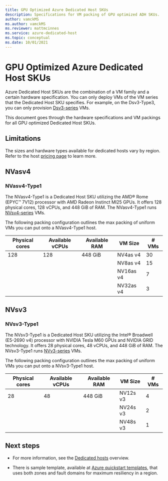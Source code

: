 ```yaml
---
title: GPU Optimized Azure Dedicated Host SKUs
description: Specifications for VM packing of GPU optimized ADH SKUs.
author: vamckMS
ms.author: vamckMS
ms.reviewer: mattmcinnes
ms.service: azure-dedicated-host
ms.topic: conceptual
ms.date: 10/01/2021
---
```


# GPU Optimized Azure Dedicated Host SKUs
Azure Dedicated Host SKUs are the combination of a VM family and a certain hardware specification. You can only deploy VMs of the VM series that the Dedicated Host SKU specifies. For example, on the Dsv3-Type3, you can only provision [Dsv3-series](dv3-dsv3-series.md#dsv3-series) VMs. 

This document goes through the hardware specifications and VM packings for all GPU optimized Dedicated Host SKUs.

## Limitations

The sizes and hardware types available for dedicated hosts vary by region. Refer to the host [pricing page](https://aka.ms/ADHPricing) to learn more.

## NVasv4
### NVasv4-Type1

The NVasv4-Type1 is a Dedicated Host SKU utilizing the AMD® Rome (EPYC™ 7V12) processor with AMD Radeon Instinct MI25 GPUs. It offers 128 physical cores, 128 vCPUs, and 448 GiB of RAM. The NVasv4-Type1 runs [NVsv4-series](nvv4-series.md) VMs.

The following packing configuration outlines the max packing of uniform VMs you can put onto a NVasv4-Type1 host.

| Physical cores | Available vCPUs | Available RAM | VM Size   | # VMs |
|----------------|-----------------|---------------|-----------|-------|
| 128            | 128             | 448 GiB       | NV4as v4  | 30    |
|                |                 |               | NV8as v4  | 15    |
|                |                 |               | NV16as v4 | 7     |
|                |                 |               | NV32as v4 | 3     |


## NVsv3
### NVsv3-Type1

The NVsv3-Type1 is a Dedicated Host SKU utilizing the Intel® Broadwell (E5-2690 v4) processor with NVIDIA Tesla M60 GPUs and NVIDIA GRID technology. It offers 28 physical cores, 48 vCPUs, and 448 GiB of RAM. The NVsv3-Type1 runs [NVv3-series](nvv3-series.md) VMs.

The following packing configuration outlines the max packing of uniform VMs you can put onto a NVsv3-Type1 host.

| Physical cores | Available vCPUs | Available RAM | VM Size  | # VMs |
|----------------|-----------------|---------------|----------|-------|
| 28             | 48              | 448 GiB       | NV12s v3 | 4     |
|                |                 |               | NV24s v3 | 2     |
|                |                 |               | NV48s v3 | 1     | 


## Next steps

- For more information, see the [Dedicated hosts](dedicated-hosts.md) overview.

- There is sample template, available at [Azure quickstart templates](https://github.com/Azure/azure-quickstart-templates/blob/master/quickstarts/microsoft.compute/vm-dedicated-hosts/README.md), that uses both zones and fault domains for maximum resiliency in a region.
